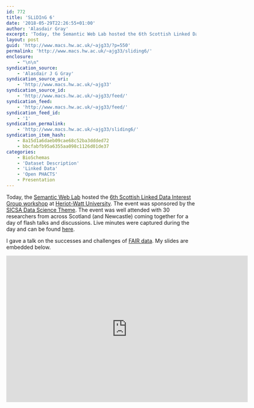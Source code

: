 ```yaml
---
id: 772
title: 'SLiDInG 6'
date: '2018-05-29T22:26:55+01:00'
author: 'Alasdair Gray'
excerpt: 'Today, the Semantic Web Lab hosted the 6th Scottish Linked Data Interest Group workshop&nbsp;at Heriot-Watt University. The event was sponsored by the SICSA Data Science Theme. The event was well attended with 30 researchers from across Scotland (and Newcastle) coming together for a day of flash talks and discussions. Live minutes were captured during the [&hellip;]'
layout: post
guid: 'http://www.macs.hw.ac.uk/~ajg33/?p=550'
permalink: 'http://www.macs.hw.ac.uk/~ajg33/sliding6/'
enclosure:
    - "\n\n"
syndication_source:
    - 'Alasdair J G Gray'
syndication_source_uri:
    - 'http://www.macs.hw.ac.uk/~ajg33'
syndication_source_id:
    - 'http://www.macs.hw.ac.uk/~ajg33/feed/'
syndication_feed:
    - 'http://www.macs.hw.ac.uk/~ajg33/feed/'
syndication_feed_id:
    - '1'
syndication_permalink:
    - 'http://www.macs.hw.ac.uk/~ajg33/sliding6/'
syndication_item_hash:
    - 8a15d1a6daeb09cae68c52ba3ddded72
    - bbcfabfb95a6355aa098c1126d01de37
categories:
    - BioSchemas
    - 'Dataset Description'
    - 'Linked Data'
    - 'Open PHACTS'
    - Presentation
---
```


Today, the [Semantic Web Lab](http://www.macs.hw.ac.uk/SWeL) hosted the [6th Scottish Linked Data Interest Group workshop](https://sites.google.com/site/scottishlinkeddata/events/sliding6) at [Heriot-Watt University](http://www.hw.ac.uk/). The event was sponsored by the [SICSA Data Science Theme](https://www.sicsa.ac.uk/research/research-themes/data-science/). The event was well attended with 30 researchers from across Scotland (and Newcastle) coming together for a day of flash talks and discussions. Live minutes were captured during the day and can be found [here](https://docs.google.com/document/d/1SmWqGpFnQjLC1GfnhBuKrAFVZoVRVjzatDErW2-tzZE/edit?usp=sharing).

I gave a talk on the successes and challenges of [FAIR data](https://www.nature.com/articles/sdata201618). My slides are embedded below.

<iframe allowfullscreen="allowfullscreen" frameborder="0" height="389" src="https://docs.google.com/presentation/d/e/2PACX-1vSWeoI1FCwADnscohAkkoCNDfH4-kO-o0jTbOSaPz8q-sKYfpIR73iGAIZpmDPS0GSrMLjOvjat9ZOS/embed?start=false&loop=false&delayms=3000" width="640"></iframe>